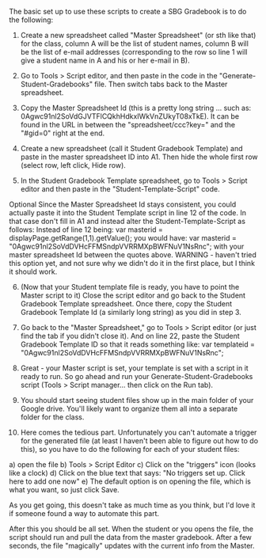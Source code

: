 The basic set up to use these scripts to create a SBG Gradebook is to do the following:

1) Create a new spreadsheet called "Master Spreadsheet" (or sth like that) for the class, column A will be the list of student names, column B will be the list of e-mail addresses (corresponding to the row so line 1 will give a student name in A and his or her e-mail in B).

2) Go to Tools > Script editor, and then paste in the code in the "Generate-Student-Gradebooks" file.  Then switch tabs back to the Master spreadsheet.

3) Copy the Master Spreadsheet Id (this is a pretty long string ... 
such as: 0Agwc91nl2SoVdGJVTFlCQkhHdkxIWkVnZUkyT08xTkE). It can be found in the URL in between 
the "spreadsheet/ccc?key=" and the "#gid=0" right at the end.

4) Create a new spreadsheet (call it Student Gradebook Template) and paste in the master spreadsheet ID into A1.  Then hide the whole first row (select row, left click, Hide row).

5) In the Student Gradebook Template spreadsheet, go to Tools > Script editor and then paste in the "Student-Template-Script" code.  

Optional 
Since the Master Spreadsheet Id stays consistent, you could actually paste it into the Student Template script in line 12 of the code.  In that case don't fill in A1 and instead alter the Student-Template-Script as follows: 
Instead of line 12 being: 
var masterid = displayPage.getRange(1,1).getValue(); 
you would have: 
var masterid = "0Agwc91nl2SoVdDVHcFFMSndpVVRRMXpBWFNuV1NsRnc"; 
with your master spreadsheet Id between the quotes above.
WARNING - haven't tried this option yet, and not sure why we didn't do it in the first place, but I think it should work.


6) (Now that your Student template file is ready, you have to point the Master script to it) Close the script editor and go back to the Student Gradebook Template spreadsheet.  Once there, copy the Student Gradebook Template Id (a similarly long string) as you did in step 3.

7) Go back to the "Master Spreadsheet," go to Tools > Script editor (or just find the tab if you didn't close it).  And on line 22, paste the Student Gradebook Template ID so that it reads something like:
  var templateid = "0Agwc91nl2SoVdDVHcFFMSndpVVRRMXpBWFNuV1NsRnc";

8) Great - your Master script is set, your template is set with a script in it ready to run.  So go ahead and run your Generate-Student-Gradebooks script (Tools > Script manager... then click on the Run tab).

9) You should start seeing student files show up in the main folder of your Google drive.  You'll likely want to organize them all into a separate folder for the class.

10) Here comes the tedious part. Unfortunately you can't automate a trigger for the generated file (at least I haven't been able to figure out how to do this), so you have to do the following for each of your student files:

 a) open the file
 b) Tools > Script Editor
 c) Click on the "triggers" icon (looks like a clock)
 d) Click on the blue text that says: "No triggers set up. Click here to add one now"
 e) The default option is on opening the file, which is what you want, so just click Save.
 
As you get going, this doesn't take as much time as you think, but I'd love it if someone found a way to automate this part.

After this you should be all set.  When the student or you opens the file, the script should run and pull the data from the master gradebook. After a few seconds, the file "magically" updates with the current info from the Master.



  
